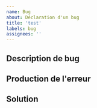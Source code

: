 ```yaml
---
name: Bug
about: Déclaration d'un bug
title: 'test'
labels: bug
assignees: ''
---
```


## Description de bug

## Production de l'erreur 


## Solution 



